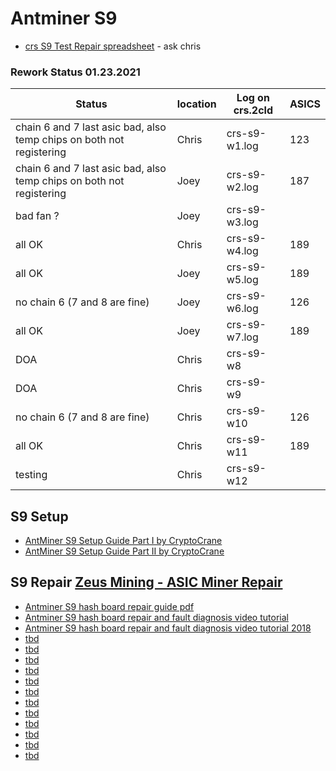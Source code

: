 # Antminer S9


- [crs S9 Test Repair spreadsheet](https://docs.google.com/spreadsheets/d/1OY2vIPBp0MtdGgWja4nCJwE-r7zml7iQ-lLumCsUtlI/edit#gid=1822583908) - ask chris

### Rework Status 01.23.2021
| Status                                                               | location | Log on crs.2cld | ASICS |
|----------------------------------------------------------------------|----------|-----------------|-------|
| chain 6 and 7 last asic bad, also temp chips on both not registering | Chris    | crs-s9-w1.log   | 123   |
| chain 6 and 7 last asic bad, also temp chips on both not registering | Joey     | crs-s9-w2.log   | 187   |
| bad fan ?                                                            | Joey     | crs-s9-w3.log   |       |
| all OK                                                               | Chris    | crs-s9-w4.log   | 189   |
| all OK                                                               | Joey     | crs-s9-w5.log   | 189   |
| no chain 6 (7 and 8 are fine)                                        | Joey     | crs-s9-w6.log   | 126   |
| all OK                                                               | Joey     | crs-s9-w7.log   | 189   |
| DOA                                                                  | Chris    | crs-s9-w8       |       |
| DOA                                                                  | Chris    | crs-s9-w9       |       |
| no chain 6 (7 and 8 are fine)                                        | Chris    | crs-s9-w10      | 126   |
| all OK                                                               | Chris    | crs-s9-w11      | 189   |
| testing                                                              | Chris    | crs-s9-w12      |       |

## S9 Setup
- [AntMiner S9 Setup Guide Part I by CryptoCrane](https://www.youtube.com/watch?v=sz-XZL77qqs)
- [AntMiner S9 Setup Guide Part II by CryptoCrane](https://www.youtube.com/watch?v=tUQcE6I7jzk)

## S9 Repair [Zeus Mining - ASIC Miner Repair](https://www.zeusbtc.com/ASIC-Miner-Repair/)
- [Antminer S9 hash board repair guide pdf](./S9hashBoardRepairGuide.pdf)
- [Antminer S9 hash board repair and fault diagnosis video tutorial](https://www.youtube.com/watch?v=5WH7g61d90w)
- [Antminer S9 hash board repair and fault diagnosis video tutorial 2018](https://www.youtube.com/watch?v=yAiaHwRkrC4)
- [tbd]()
- [tbd]()
- [tbd]()
- [tbd]()
- [tbd]()
- [tbd]()
- [tbd]()
- [tbd]()
- [tbd]()
- [tbd]()
- [tbd]()
- [tbd]()
